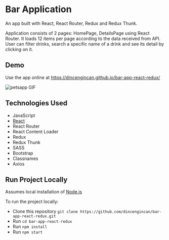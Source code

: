 # Bar Application
An app built with React, React Router, Redux and Redux Thunk.


Application consists of 2 pages: HomePage, DetailsPage using React Router. It loads 12 items per page according to the data received from API. User can filter drinks, search a specific name of a drink and see its detail by clicking on it.  

## Demo

Use the app online at https://dincengincan.github.io/bar-app-react-redux/

![petsapp GIF](demo/petsapp.gif) 

## Technologies Used
* JavaScript
* [React](https://reactjs.org/)
* React Router
* React Content Loader
* Redux
* Redux Thunk
* SASS
* Bootstrap
* Classnames
* Axios


## Run Project Locally

Assumes local installation of [Node.js](https://nodejs.org)

To run the project locally:

* Clone this repository `git clone https://github.com/dincengincan/bar-app-react-redux.git`
* Run `cd bar-app-react-redux`
* Run `npm install`
* Run `npm start` 








